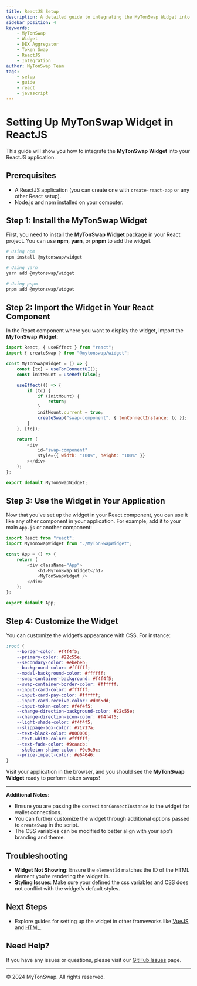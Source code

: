 ```yaml
---
title: ReactJS Setup
description: A detailed guide to integrating the MyTonSwap Widget into your ReactJS application.
sidebar_position: 4
keywords:
    - MyTonSwap
    - Widget
    - DEX Aggregator
    - Token Swap
    - ReactJS
    - Integration
author: MyTonSwap Team
tags:
    - setup
    - guide
    - react
    - javascript
---
```


# Setting Up MyTonSwap Widget in ReactJS

This guide will show you how to integrate the **MyTonSwap Widget** into your ReactJS application.

## Prerequisites

-   A ReactJS application (you can create one with `create-react-app` or any other React setup).
-   Node.js and npm installed on your computer.

## Step 1: Install the MyTonSwap Widget

First, you need to install the **MyTonSwap Widget** package in your React project. You can use **npm**, **yarn**, or **pnpm** to add the widget.

```bash
# Using npm
npm install @mytonswap/widget

# Using yarn
yarn add @mytonswap/widget

# Using pnpm
pnpm add @mytonswap/widget
```

## Step 2: Import the Widget in Your React Component

In the React component where you want to display the widget, import the **MyTonSwap Widget**:

```javascript
import React, { useEffect } from "react";
import { createSwap } from "@mytonswap/widget";

const MyTonSwapWidget = () => {
    const [tc] = useTonConnectUI();
    const initMount = useRef(false);

    useEffect(() => {
        if (tc) {
            if (initMount) {
                return;
            }
            initMount.current = true;
            createSwap("swap-component", { tonConnectInstance: tc });
        }
    }, [tc]);

    return (
        <div
            id="swap-component"
            style={{ width: "100%", height: "100%" }}
        ></div>
    );
};

export default MyTonSwapWidget;
```

## Step 3: Use the Widget in Your Application

Now that you've set up the widget in your React component, you can use it like any other component in your application. For example, add it to your main `App.js` or another component:

```javascript
import React from "react";
import MyTonSwapWidget from "./MyTonSwapWidget";

const App = () => {
    return (
        <div className="App">
            <h1>MyTonSwap Widget</h1>
            <MyTonSwapWidget />
        </div>
    );
};

export default App;
```

## Step 4: Customize the Widget

You can customize the widget’s appearance with CSS. For instance:

```css
:root {
    --border-color: #f4f4f5;
    --primary-color: #22c55e;
    --secondary-color: #ebebeb;
    --background-color: #ffffff;
    --modal-background-color: #ffffff;
    --swap-container-background: #f4f4f5;
    --swap-container-border-color: #ffffff;
    --input-card-color: #ffffff;
    --input-card-pay-color: #ffffff;
    --input-card-receive-color: #d0d5dd;
    --input-token-color: #f4f4f5;
    --change-direction-background-color: #22c55e;
    --change-direction-icon-color: #f4f4f5;
    --light-shade-color: #f4f4f5;
    --slippage-box-color: #71717a;
    --text-black-color: #000000;
    --text-white-color: #ffffff;
    --text-fade-color: #9caacb;
    --skeleton-shine-color: #9c9c9c;
    --price-impact-color: #e64646;
}
```

Visit your application in the browser, and you should see the **MyTonSwap Widget** ready to perform token swaps!

---

**Additional Notes**:

-   Ensure you are passing the correct `tonConnectInstance` to the widget for wallet connections.
-   You can further customize the widget through additional options passed to `createSwap` in the script.
-   The CSS variables can be modified to better align with your app’s branding and theme.

## Troubleshooting

-   **Widget Not Showing**: Ensure the `elementId` matches the ID of the HTML element you’re rendering the widget in.
-   **Styling Issues**: Make sure your defined the css variables and CSS does not conflict with the widget’s default styles.

## Next Steps

-   Explore guides for setting up the widget in other frameworks like [VueJS](./vue) and [HTML](./html).

## Need Help?

If you have any issues or questions, please visit our [GitHub Issues](https://github.com/mytonswap/widget/issues) page.

---

© 2024 MyTonSwap. All rights reserved.
